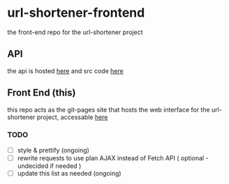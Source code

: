 # url-shortener-frontend

the front-end repo for the url-shortener project

## API
the api is hosted [here](https://api2.sanic.ca) and src code [here](https://github.com/persa188/urlshortener/)

## Front End (this)

this repo acts as the git-pages site that hosts the web interface for the url-shortener project, accessable [here](https://url.sanic.ca) 

### TODO
- [ ] style & prettify (ongoing)
- [ ] rewrite requests to use plan AJAX instead of Fetch API ( optional - undecided if needed )
- [ ] update this list as needed (ongoing)
